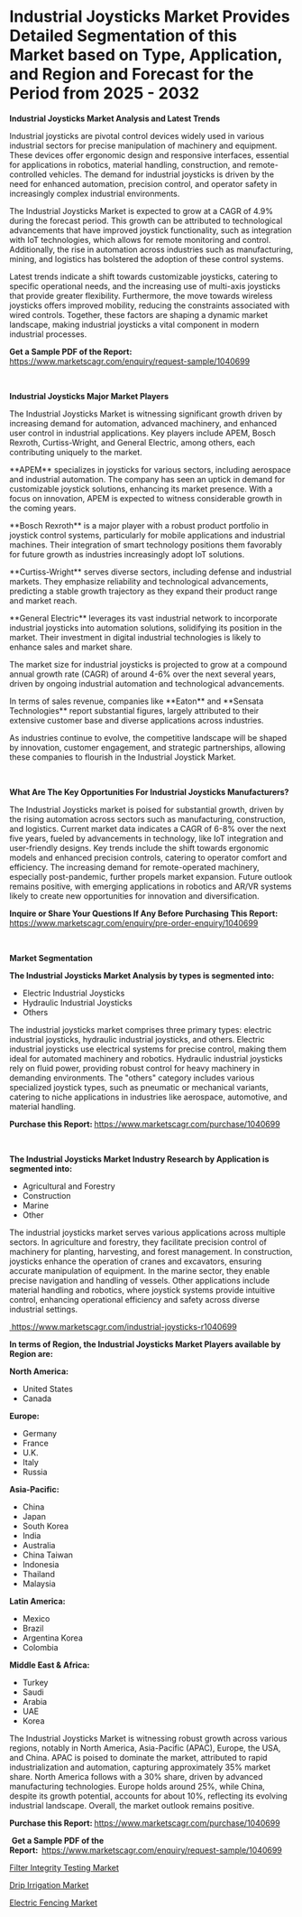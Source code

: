 <p><h1>Industrial Joysticks Market Provides Detailed Segmentation of this Market based on Type, Application, and Region and Forecast for the Period from 2025 - 2032</h1></p><p><strong>Industrial Joysticks Market Analysis and Latest Trends</strong></p>
<p><p>Industrial joysticks are pivotal control devices widely used in various industrial sectors for precise manipulation of machinery and equipment. These devices offer ergonomic design and responsive interfaces, essential for applications in robotics, material handling, construction, and remote-controlled vehicles. The demand for industrial joysticks is driven by the need for enhanced automation, precision control, and operator safety in increasingly complex industrial environments.</p><p>The Industrial Joysticks Market is expected to grow at a CAGR of 4.9% during the forecast period. This growth can be attributed to technological advancements that have improved joystick functionality, such as integration with IoT technologies, which allows for remote monitoring and control. Additionally, the rise in automation across industries such as manufacturing, mining, and logistics has bolstered the adoption of these control systems.</p><p>Latest trends indicate a shift towards customizable joysticks, catering to specific operational needs, and the increasing use of multi-axis joysticks that provide greater flexibility. Furthermore, the move towards wireless joysticks offers improved mobility, reducing the constraints associated with wired controls. Together, these factors are shaping a dynamic market landscape, making industrial joysticks a vital component in modern industrial processes.</p></p>
<p><strong>Get a Sample PDF of the Report:&nbsp;</strong> <a href="https://www.marketscagr.com/enquiry/request-sample/1040699?utm_campaign=1869&utm_medium=2&utm_source=Github&utm_content=ia&utm_term=08042025&utm_id=industrial-joysticks">https://www.marketscagr.com/enquiry/request-sample/1040699</a></p>
<p>&nbsp;</p>
<p><strong>Industrial Joysticks Major Market Players</strong></p>
<p><p>The Industrial Joysticks Market is witnessing significant growth driven by increasing demand for automation, advanced machinery, and enhanced user control in industrial applications. Key players include APEM, Bosch Rexroth, Curtiss-Wright, and General Electric, among others, each contributing uniquely to the market.</p><p>**APEM** specializes in joysticks for various sectors, including aerospace and industrial automation. The company has seen an uptick in demand for customizable joystick solutions, enhancing its market presence. With a focus on innovation, APEM is expected to witness considerable growth in the coming years.</p><p>**Bosch Rexroth** is a major player with a robust product portfolio in joystick control systems, particularly for mobile applications and industrial machines. Their integration of smart technology positions them favorably for future growth as industries increasingly adopt IoT solutions.</p><p>**Curtiss-Wright** serves diverse sectors, including defense and industrial markets. They emphasize reliability and technological advancements, predicting a stable growth trajectory as they expand their product range and market reach.</p><p>**General Electric** leverages its vast industrial network to incorporate industrial joysticks into automation solutions, solidifying its position in the market. Their investment in digital industrial technologies is likely to enhance sales and market share.</p><p>The market size for industrial joysticks is projected to grow at a compound annual growth rate (CAGR) of around 4-6% over the next several years, driven by ongoing industrial automation and technological advancements.</p><p>In terms of sales revenue, companies like **Eaton** and **Sensata Technologies** report substantial figures, largely attributed to their extensive customer base and diverse applications across industries.</p><p>As industries continue to evolve, the competitive landscape will be shaped by innovation, customer engagement, and strategic partnerships, allowing these companies to flourish in the Industrial Joystick Market.</p></p>
<p>&nbsp;</p>
<p><strong>What Are The Key Opportunities For Industrial Joysticks Manufacturers?</strong></p>
<p><p>The Industrial Joysticks market is poised for substantial growth, driven by the rising automation across sectors such as manufacturing, construction, and logistics. Current market data indicates a CAGR of 6-8% over the next five years, fueled by advancements in technology, like IoT integration and user-friendly designs. Key trends include the shift towards ergonomic models and enhanced precision controls, catering to operator comfort and efficiency. The increasing demand for remote-operated machinery, especially post-pandemic, further propels market expansion. Future outlook remains positive, with emerging applications in robotics and AR/VR systems likely to create new opportunities for innovation and diversification.</p></p>
<p><strong>Inquire or Share Your Questions If Any Before Purchasing This Report:</strong> <a href="https://www.marketscagr.com/enquiry/pre-order-enquiry/1040699?utm_campaign=1869&utm_medium=2&utm_source=Github&utm_content=ia&utm_term=08042025&utm_id=industrial-joysticks">https://www.marketscagr.com/enquiry/pre-order-enquiry/1040699</a></p>
<p>&nbsp;</p>
<p><strong>Market Segmentation</strong></p>
<p><strong>The Industrial Joysticks Market Analysis by types is segmented into:</strong></p>
<p><ul><li>Electric Industrial Joysticks</li><li>Hydraulic Industrial Joysticks</li><li>Others</li></ul></p>
<p><p>The industrial joysticks market comprises three primary types: electric industrial joysticks, hydraulic industrial joysticks, and others. Electric industrial joysticks use electrical systems for precise control, making them ideal for automated machinery and robotics. Hydraulic industrial joysticks rely on fluid power, providing robust control for heavy machinery in demanding environments. The "others" category includes various specialized joystick types, such as pneumatic or mechanical variants, catering to niche applications in industries like aerospace, automotive, and material handling.</p></p>
<p><strong>Purchase this Report:&nbsp;</strong><a href="https://www.marketscagr.com/purchase/1040699?utm_campaign=1869&utm_medium=2&utm_source=Github&utm_content=ia&utm_term=08042025&utm_id=industrial-joysticks">https://www.marketscagr.com/purchase/1040699</a></p>
<p>&nbsp;</p>
<p><strong>The Industrial Joysticks Market Industry Research by Application is segmented into:</strong></p>
<p><ul><li>Agricultural and Forestry</li><li>Construction</li><li>Marine</li><li>Other</li></ul></p>
<p><p>The industrial joysticks market serves various applications across multiple sectors. In agriculture and forestry, they facilitate precision control of machinery for planting, harvesting, and forest management. In construction, joysticks enhance the operation of cranes and excavators, ensuring accurate manipulation of equipment. In the marine sector, they enable precise navigation and handling of vessels. Other applications include material handling and robotics, where joystick systems provide intuitive control, enhancing operational efficiency and safety across diverse industrial settings.</p></p>
<p><a href="https://www.marketscagr.com/industrial-joysticks-r1040699?utm_campaign=1869&utm_medium=2&utm_source=Github&utm_content=ia&utm_term=08042025&utm_id=industrial-joysticks">&nbsp;https://www.marketscagr.com/industrial-joysticks-r1040699</a></p>
<p><strong>In terms of Region, the Industrial Joysticks Market Players available by Region are:</strong></p>
<p>
    <p> <strong> North America: </strong>
        <ul>
            <li>United States</li>
            <li>Canada</li>
        </ul>
        </p> 
    <p> <strong> Europe: </strong>
        <ul>
            <li>Germany</li>
            <li>France</li>
            <li>U.K.</li>
            <li>Italy</li>
            <li>Russia</li>
        </ul>
        </p> 
    <p> <strong> Asia-Pacific: </strong>
        <ul>
            <li>China</li>
            <li>Japan</li>
            <li>South Korea</li>
            <li>India</li>
            <li>Australia</li>
            <li>China Taiwan</li>
            <li>Indonesia</li>
            <li>Thailand</li>
            <li>Malaysia</li>
        </ul>
        </p> 
    <p> <strong> Latin America: </strong>
        <ul>
            <li>Mexico</li>
            <li>Brazil</li>
            <li>Argentina Korea</li>
            <li>Colombia</li>
        </ul>
        </p> 
    <p> <strong> Middle East & Africa: </strong>
        <ul>
            <li>Turkey</li>
            <li>Saudi</li>
            <li>Arabia</li>
            <li>UAE</li>
            <li>Korea</li>
        </ul>
    </p>
    </p>
<p><p>The Industrial Joysticks Market is witnessing robust growth across various regions, notably in North America, Asia-Pacific (APAC), Europe, the USA, and China. APAC is poised to dominate the market, attributed to rapid industrialization and automation, capturing approximately 35% market share. North America follows with a 30% share, driven by advanced manufacturing technologies. Europe holds around 25%, while China, despite its growth potential, accounts for about 10%, reflecting its evolving industrial landscape. Overall, the market outlook remains positive.</p></p>
<p><strong>Purchase this Report: </strong><a href="https://www.marketscagr.com/purchase/1040699?utm_campaign=1869&utm_medium=2&utm_source=Github&utm_content=ia&utm_term=08042025&utm_id=industrial-joysticks">https://www.marketscagr.com/purchase/1040699</a></p>
<p>&nbsp;<strong>Get a Sample PDF of the Report:&nbsp;&nbsp;</strong><a href="https://www.marketscagr.com/enquiry/request-sample/1040699?utm_campaign=1869&utm_medium=2&utm_source=Github&utm_content=ia&utm_term=08042025&utm_id=industrial-joysticks">https://www.marketscagr.com/enquiry/request-sample/1040699</a></p>
<p><strong></strong></p>
<p><p><a href="https://github.com/provorikovar/Market-Research-Report-List-7/blob/main/filter-integrity-testing-market.md?utm_campaign=1869&utm_medium=2&utm_source=Github&utm_content=ia&utm_term=08042025&utm_id=industrial-joysticks">Filter Integrity Testing Market</a></p><p><a href="https://github.com/ekerswenzlb0/Market-Research-Report-List-1/blob/main/drip-irrigation-market.md?utm_campaign=1869&utm_medium=2&utm_source=Github&utm_content=ia&utm_term=08042025&utm_id=industrial-joysticks">Drip Irrigation Market</a></p><p><a href="https://github.com/CliffMedina6/Market-Research-Report-List-7/blob/main/electric-fencing-market.md?utm_campaign=1869&utm_medium=2&utm_source=Github&utm_content=ia&utm_term=08042025&utm_id=industrial-joysticks">Electric Fencing Market</a></p></p>